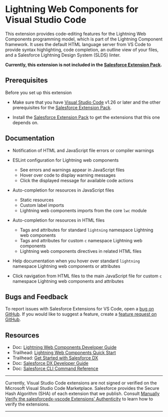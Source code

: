 # Lightning Web Components for Visual Studio Code

This extension provides code-editing features for the Lightning Web Components programming model, which is part of the Lightning Component framework. It uses the default HTML language server from VS Code to provide syntax highlighting, code completion, an outline view of your files, and a Salesforce Lightning Design System (SLDS) linter.

**Currently, this extension is not included in the [Salesforce Extension Pack](https://marketplace.visualstudio.com/items?itemName=salesforce.salesforcedx-vscode).**

## Prerequisites

Before you set up this extension

- Make sure that you have [Visual Studio Code](https://code.visualstudio.com/download) v1.26 or later and the other prerequisites for the [Salesforce Extension Pack](https://marketplace.visualstudio.com/items?itemName=salesforce.salesforcedx-vscode).

- Install the [Salesforce Extension Pack](https://marketplace.visualstudio.com/items?itemName=salesforce.salesforcedx-vscode) to get the extensions that this one depends on.

## Documentation

- Notification of HTML and JavaScript file errors or compiler warnings

- ESLint configuration for Lightning web components

  - See errors and warnings appear in JavaScript files
  - Hover over code to display warning messages
  - Click the displayed message for available code actions

- Auto-completion for resources in JavaScript files

  - Static resources
  - Custom label imports
  - Lightning web components imports from the core `lwc` module

- Auto-completion for resources in HTML files

  - Tags and attributes for standard `lightning` namespace Lightning web components
  - Tags and attributes for custom `c` namespace Lightning web components
  - Lightning web components directives in related HTML files

- Help documentation when you hover over standard `lightning` namespace Lightning web components or attributes

- Click navigation from HTML files to the main JavaScript file for custom `c` namespace Lightning web components and attributes

## Bugs and Feedback

To report issues with Salesforce Extensions for VS Code, open a [bug on GitHub](https://github.com/forcedotcom/salesforcedx-vscode/issues/new?template=Bug_report.md). If you would like to suggest a feature, create a [feature request on GitHub](https://github.com/forcedotcom/salesforcedx-vscode/issues/new?template=Feature_request.md).

## Resources

- Doc: [Lightning Web Components Developer Guide](https://component-library-dev.herokuapp.com/docs/component-library/documentation/lwc)
- Trailhead: [Lightning Web Components Quick Start](https://trailhead.salesforce.com/content/learn/projects/quick-start-lightning-web-components/)
- Trailhead: [Get Started with Salesforce DX](https://trailhead.salesforce.com/trails/sfdx_get_started)
- Doc: [Salesforce DX Developer Guide](https://developer.salesforce.com/docs/atlas.en-us.sfdx_dev.meta/sfdx_dev)
- Doc: [Salesforce CLI Command Reference](https://developer.salesforce.com/docs/atlas.en-us.sfdx_cli_reference.meta/sfdx_cli_reference/)

---

Currently, Visual Studio Code extensions are not signed or verified on the Microsoft Visual Studio Code Marketplace. Salesforce provides the Secure Hash Algorithm (SHA) of each extension that we publish. Consult [Manually Verify the salesforcedx-vscode Extensions’ Authenticity](https://developer.salesforce.com/media/vscode/SHA256.md) to learn how to verify the extensions.

---

